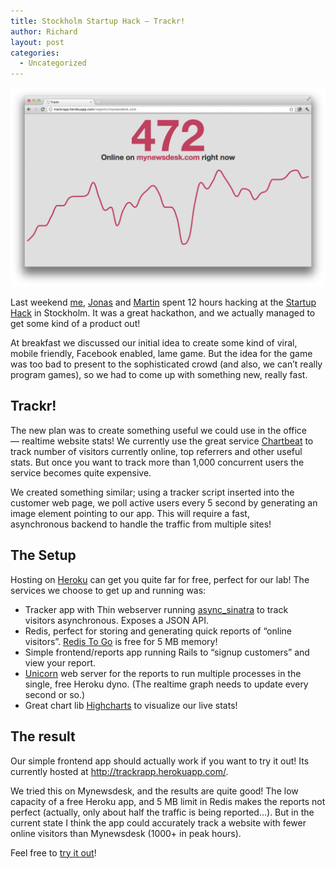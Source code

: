 ```yaml
---
title: Stockholm Startup Hack — Trackr!
author: Richard
layout: post
categories:
  - Uncategorized
---
```

![Trackr](/images/wp/stockholm-startup-hack-trackr.png "Trackr")

Last weekend [me][1], [Jonas][2] and [Martin][3] spent 12 hours hacking at the [Startup Hack][4] in Stockholm. It was a great hackathon, and we actually managed to get some kind of a product out!

At breakfast we discussed our initial idea to create some kind of viral, mobile friendly, Facebook enabled, lame game. But the idea for the game was too bad to present to the sophisticated crowd (and also, we can’t really program games), so we had to come up with something new, really fast.

## Trackr!

The new plan was to create something useful we could use in the office — realtime website stats! We currently use the great service [Chartbeat][5] to track number of visitors currently online, top referrers and other useful stats. But once you want to track more than 1,000 concurrent users the service becomes quite expensive.

We created something similar; using a tracker script inserted into the customer web page, we poll active users every 5 second by generating an image element pointing to our app. This will require a fast, asynchronous backend to handle the traffic from multiple sites!

## The Setup

Hosting on [Heroku][6] can get you quite far for free, perfect for our lab! The services we choose to get up and running was:

*   Tracker app with Thin webserver running [async_sinatra][7] to track visitors asynchronous. Exposes a JSON API.
*   Redis, perfect for storing and generating quick reports of “online visitors”. [Redis To Go][8] is free for 5 MB memory!
*   Simple frontend/reports app running Rails to “signup customers” and view your report.
*   [Unicorn][9] web server for the reports to run multiple processes in the single, free Heroku dyno. (The realtime graph needs to update every second or so.)
*   Great chart lib [Highcharts][10] to visualize our live stats!

## The result

Our simple frontend app should actually work if you want to try it out! Its currently hosted at <http://trackrapp.herokuapp.com/>.

We tried this on Mynewsdesk, and the results are quite good! The low capacity of a free Heroku app, and 5 MB limit in Redis makes the reports not perfect (actually, only about half the traffic is being reported…). But in the current state I think the app could accurately track a website with fewer online visitors than Mynewsdesk (1000+ in peak hours).

Feel free to [try it out][11]!

 [1]: https://twitter.com/richardjohansso/
 [2]: https://twitter.com/himynameisjonas
 [3]: https://twitter.com/martinsvalin
 [4]: http://startuplocation.com/hack
 [5]: http://chartbeat.com/
 [6]: http://www.heroku.com/
 [7]: https://github.com/raggi/async_sinatra
 [8]: http://redistogo.com/
 [9]: http://unicorn.bogomips.org/
 [10]: http://www.highcharts.com/
 [11]: http://trackrapp.herokuapp.com/
